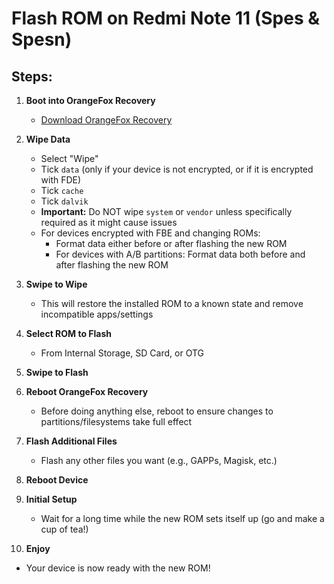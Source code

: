 # Flash ROM on Redmi Note 11 (Spes & Spesn)

## Steps:

1. **Boot into OrangeFox Recovery**
   - [Download OrangeFox Recovery](https://orangefox.download/device/spes)
  
2. **Wipe Data**
   - Select "Wipe"
   - Tick `data` (only if your device is not encrypted, or if it is encrypted with FDE)
   - Tick `cache`
   - Tick `dalvik`
   - **Important:** Do NOT wipe `system` or `vendor` unless specifically required as it might cause issues
   - For devices encrypted with FBE and changing ROMs:
     - Format data either before or after flashing the new ROM
     - For devices with A/B partitions: Format data both before and after flashing the new ROM
  
3. **Swipe to Wipe**
   - This will restore the installed ROM to a known state and remove incompatible apps/settings

4. **Select ROM to Flash**
   - From Internal Storage, SD Card, or OTG

5. **Swipe to Flash**

6. **Reboot OrangeFox Recovery**
   - Before doing anything else, reboot to ensure changes to partitions/filesystems take full effect

7. **Flash Additional Files**
   - Flash any other files you want (e.g., GAPPs, Magisk, etc.)

8. **Reboot Device**

9. **Initial Setup**
   - Wait for a long time while the new ROM sets itself up (go and make a cup of tea!)

10. **Enjoy**
   - Your device is now ready with the new ROM!